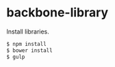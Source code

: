 backbone-library
================

Install libraries.

```sh
$ npm install
$ bower install
$ gulp
```

